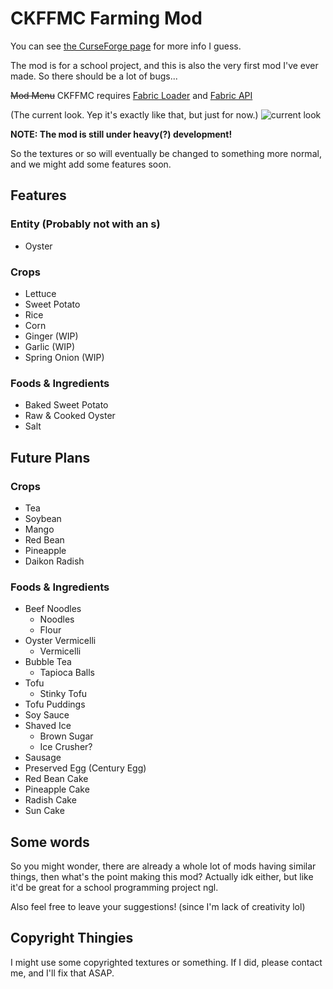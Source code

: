 # CKFFMC Farming Mod

You can see [the CurseForge page](https://www.curseforge.com/minecraft/mc-mods/ckfarm) for more info I guess.

The mod is for a school project, and this is also the very first mod I've ever made. So there should be a lot of bugs...

~~Mod Menu~~ CKFFMC requires [Fabric Loader](https://fabricmc.net/use/) and [Fabric API](https://www.curseforge.com/minecraft/mc-mods/fabric-api)

(The current look. Yep it's exactly like that, but just for now.)
![current look](https://media.forgecdn.net/attachments/thumbnails/314/185/310/172/2020-09-24_22.png)

**NOTE: The mod is still under heavy(?) development!**

So the textures or so will eventually be changed to something more normal, and we might add some features soon.

## Features

### Entity (Probably not with an s)

- Oyster

### Crops

- Lettuce
- Sweet Potato
- Rice
- Corn
- Ginger (WIP)
- Garlic (WIP)
- Spring Onion (WIP)

### Foods & Ingredients
- Baked Sweet Potato
- Raw & Cooked Oyster
- Salt

## Future Plans

### Crops
- Tea
- Soybean
- Mango
- Red Bean
- Pineapple
- Daikon Radish

### Foods & Ingredients
- Beef Noodles
    - Noodles
    - Flour
- Oyster Vermicelli
    - Vermicelli
- Bubble Tea
    - Tapioca Balls
- Tofu
    - Stinky Tofu
- Tofu Puddings
- Soy Sauce
- Shaved Ice
    - Brown Sugar
    - Ice Crusher?
- Sausage
- Preserved Egg (Century Egg)
- Red Bean Cake
- Pineapple Cake
- Radish Cake
- Sun Cake

## Some words

So you might wonder, there are already a whole lot of mods having similar things, then what's the point making this
 mod? Actually idk either, but like it'd be great for a school programming project ngl.

Also feel free to leave your suggestions! (since I'm lack of creativity lol)

## Copyright Thingies

I might use some copyrighted textures or something. If I did, please contact me, and I'll fix that ASAP.
